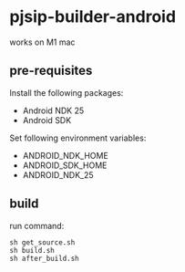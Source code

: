 # pjsip-builder-android
works on M1 mac

## pre-requisites
Install the following packages:
- Android NDK 25
- Android SDK

Set following environment variables:
- ANDROID_NDK_HOME
- ANDROID_SDK_HOME
- ANDROID_NDK_25

## build

run command:
```
sh get_source.sh
sh build.sh
sh after_build.sh
```